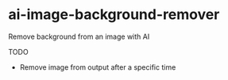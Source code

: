 # ai-image-background-remover
Remove background from an image with AI

TODO
* Remove image from output after a specific time
